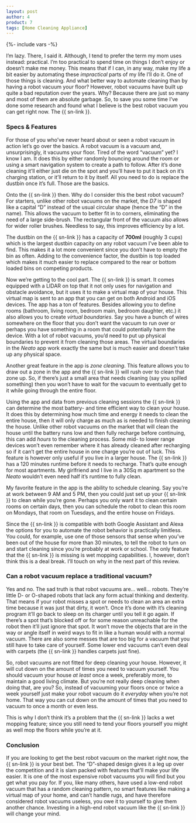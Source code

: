 ```yaml
---
layout: post
author: 4
product: 7
tags: [Home Cleaning Appliance]
---
```


{%- include vars -%}

I’m lazy. There, I said it. Although, I tend to prefer the term my mom uses instead: practical. I’m too practical to spend time on things I don’t enjoy or doesn’t make me money. This means that if I can, in any way, make my life a bit easier by automating these *impractical* parts of my life I’ll do it. One of those things is cleaning. And what better way to automate cleaning than by having a robot vacuum your floor? However, robot vacuums have built up quite a bad reputation over the years. Why? Because there are just so many and most of them are absolute garbage. So, to save you some time I’ve done some research and found what I believe is the best robot vacuum you can get right now. The {{ sn-link }}. 

### Specs & Features

For those of you who’ve never heard about or seen a robot vacuum in action let’s go over the basics. A robot vacuum is a vacuum and, unsurprisingly, it vacuums your floor. Tired of the word “vacuum” yet? I know I am. It does this by either randomly bouncing around the room or using a smart navigation system to create a path to follow. After it’s done cleaning it’ll either just die on the spot and you’ll have to put it back on it’s charging station, or it’ll return to it by itself. All you need to do is replace the dustbin once it’s full. Those are the basics.

Onto the {{ sn-link }} then. Why do I consider this the best robot vacuum? For starters, unlike other robot vacuums on the market, the *D7* is shaped like a capital “D” instead of the usual circular shape (hence the “D” in the name). This allows the vacuum to better fit in to corners, eliminating the need of a large side-brush. The rectangular front of the vacuum also allows for wider roller brushes. Needless to say, this improves efficiency by a lot.

The dustbin on the {{ sn-link }} has a capacity of **700ml** (roughly 3 cups) which is the largest dustbin capacity on any robot vacuum I’ve been able to find. This makes it a lot more convenient since you don’t have to empty the bin as often. Adding to the convenience factor, the dustbin is top loaded which makes it much easier to replace compared to the rear or bottom loaded bins on competing products.

Now we’re getting to the cool part. The {{ sn-link }} is smart. It comes equipped with a LIDAR on top that it not only uses for navigation and obstacle avoidance, but it uses it to make a virtual map of your house. This virtual map is sent to an app that you can get on both Android and iOS devices. The app has a ton of features. Besides allowing you to define rooms (bathroom, living room, bedroom main, bedroom daughter, etc.) it also allows you to create *virtual boundaries*. Say you have a bunch of wires somewhere on the floor that you don’t want the vacuum to run over or perhaps you have something in a room that could potentially harm the device. With a lot of robot vacuums, you’d need to put up physical boundaries to prevent it from cleaning those areas. The virtual boundaries in the *Neato* app work exactly the same but is much easier and doesn’t take up any physical space.

Another great feature in the app is *zone cleaning*. This feature allows you to draw out a zone in the app and the {{ sn-link }} will rush over to clean that zone up. So, if there’s just a small area that needs cleaning (say you spilled something) then you won’t have to wait for the vacuum to eventually get to it while going through the entire floor.

Using the app and data from previous cleaning sessions the {{ sn-link }} can determine the most battery- and time efficient way to clean your house. It does this by determining how much time and energy it needs to clean the entire house, then it will only charge as much as is needed to finish cleaning the house. Unlike other robot vacuums on the market that will clean the house until the battery runs low and then fully recharge before continuing, this can add *hours* to the cleaning process. Some mid- to lower range devices won’t even remember where it has already cleaned after recharging so if it can’t get the entire house in one charge you’re out of luck. This feature is however only useful if you live in a larger house. The {{ sn-link }} has a 120 minutes runtime before it needs to recharge. That’s quite enough for most apartments. My girlfriend and I live in a 30Sq m apartment so the *Neato* wouldn’t even need half it’s runtime to fully clean.

My favorite feature in the app is the ability to schedule cleaning. Say you’re at work between 9 AM and 5 PM, then you could just set up your {{ sn-link }} to clean while you’re gone. Perhaps you only want it to clean certain rooms on certain days, then you can schedule the robot to clean this room on Mondays, that room on Tuesdays, and the entire house on Fridays.

Since the {{ sn-link }} is compatible with both Google Assistant and Alexa the options for you to automate the robot behavior is practically limitless. You could, for example, use one of those sensors that sense when you’ve been out of the house for more than 30 minutes, to tell the robot to turn on and start cleaning since you’re probably at work or school.
The only feature that the {{ sn-link }} is missing is wet mopping capabilities. I, however, don’t think this is a deal break. I’ll touch on why in the next part of this review.

### Can a robot vacuum replace a traditional vacuum?

Yes and no. The sad truth is that robot vacuums are… well… robots. They’re little D- or O-shaped robots that lack any form actual thinking and dexterity. That means if your robot misses a spot or needs to clean an area an extra time because it was just that dirty, it won’t. Once it’s done with it’s cleaning program it’ll go back to sleep on its charger until you tell it go again. If there’s a spot that’s blocked off or for some reason unreachable for the robot then it’ll just ignore that spot. It won’t move the objects that are in the way or angle itself in weird ways to fit in like a human would with a normal vacuum. There are also some messes that are too big for a vacuum that you still have to take care of yourself. Some lower end vacuums can’t even deal with carpets (the {{ sn-link }} handles carpets just fine).

So, robot vacuums are not fitted for deep cleaning your house. However, it will cut down on the amount of times you need to vacuum yourself. You should vacuum your house *at least* once a week, preferably more, to maintain a good living climate. But you’re not really deep cleaning when doing that, are you? So, instead of vacuuming your floors once or twice a week yourself just make your robot vacuum do it *everyday* when you’re not home. That way you can cut down on the amount of times that *you* need to vacuum to once a month or even less.

This is why I don’t think it’s a problem that the {{ sn-link }} lacks a wet mopping feature; since you still need to tend your floors yourself you might as well mop the floors while you’re at it.

### Conclusion

If you are looking to get the best robot vacuum on the market right now, the {{ sn-link }} is your best bet. The “D”-shaped design gives it a leg up over the competition and it is slam packed with features that’ll make your life easier. It is one of the most expensive robot vacuums you will find but you get what you pay for. If you, like many others, have used a low-end robot vacuum that has a random cleaning pattern, no smart features like making a virtual map of your home, and can’t handle rugs, and have therefore considered robot vacuums useless, you owe it to yourself to give them another chance. Investing in a high-end robot vacuum like the {{ sn-link }} will change your mind.
